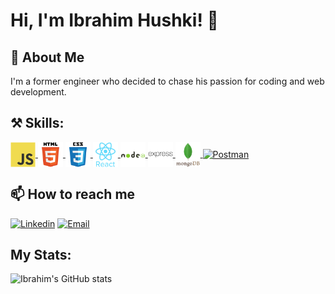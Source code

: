 # Hi, I'm Ibrahim Hushki! 👋
## 🚀 About Me

I'm a former engineer who decided to chase his passion for coding and web development.
## ⚒️ Skills:
<a href="https://developer.mozilla.org/en-US/docs/Web/JavaScript" target="blank">
<img align="center" src="https://raw.githubusercontent.com/devicons/devicon/master/icons/javascript/javascript-original.svg" alt="JavaScript" height="40" width="40" />
</a>
<a href="https://www.w3.org/html/" target="blank">
<img align="center" src="https://raw.githubusercontent.com/devicons/devicon/master/icons/html5/html5-original-wordmark.svg" alt="Html5" height="40" width="40" />
</a>
<a href="https://www.w3schools.com/css/" target="blank">
<img align="center" src="https://raw.githubusercontent.com/devicons/devicon/master/icons/css3/css3-original-wordmark.svg" alt="Css3" height="40" width="40" />
</a>
<a href="https://reactjs.org/" target="blank">
<img align="center" src="https://raw.githubusercontent.com/devicons/devicon/master/icons/react/react-original-wordmark.svg" alt="React" height="40" width="40" />
</a>
<a href="https://nodejs.org" target="blank">
<img align="center" src="https://raw.githubusercontent.com/devicons/devicon/master/icons/nodejs/nodejs-original-wordmark.svg" alt="Node.js" height="40" width="40" />
</a>
<a href="https://expressjs.com" target="blank">
<img align="center" src="https://raw.githubusercontent.com/devicons/devicon/master/icons/express/express-original-wordmark.svg" alt="Express" height="40" width="40" />
</a>
<a href="https://www.mongodb.com/" target="blank">
<img align="center" src="https://raw.githubusercontent.com/devicons/devicon/master/icons/mongodb/mongodb-original-wordmark.svg" alt="MongoDB" height="40" width="40" />
</a>
<a href="https://postman.com" target="blank">
<img align="center" src="https://www.vectorlogo.zone/logos/getpostman/getpostman-icon.svg" alt="Postman" height="40" width="40" />
</a>

## 📫 How to reach me
[<img alt="Linkedin" src="https://img.shields.io/badge/LinkedIn-0077B5?style=for-the-badge&logo=linkedin&logoColor=white" />][linkedin]
[<img alt="Email" src="https://img.shields.io/badge/Gmail-D14836?style=for-the-badge&logo=gmail&logoColor=white" />][email]


## My Stats:
![Ibrahim's GitHub stats](https://github-readme-stats.vercel.app/api?username=IbrahimHushki&show_icons=true&theme=yeblu)
<!-- <p>
<img align="center" src="https://github-readme-stats.vercel.app/api/top-langs?username=IbrahimHushki&theme=default&title_color=000000&text_color=000000&bg_color=ffffff&hide_border=true&layout=compact" alt="IbrahimHushki stats card" /></p>
-->
[linkedin]: https://www.linkedin.com/in/ibrahimhushki/
[email]: mailto:hushki.ibrahim@gmail.com

<!--
**IbrahimHushki/IbrahimHushki** is a ✨ _special_ ✨ repository because its `README.md` (this file) appears on your GitHub profile.

Here are some ideas to get you started:

- 🔭 I’m currently working on ...
- 🌱 I’m currently learning ...
- 👯 I’m looking to collaborate on ...
- 🤔 I’m looking for help with ...
- 💬 Ask me about ...
- 📫 How to reach me: ...
- 😄 Pronouns: ...
- ⚡ Fun fact: ...
-->
